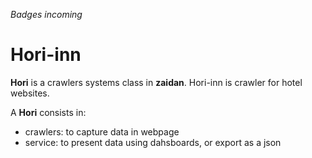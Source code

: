 *Badges incoming*

# Hori-inn
**Hori** is a crawlers systems class in **zaidan**. Hori-inn is crawler for hotel websites.

A **Hori** consists in:
* crawlers: to capture data in webpage
* service: to present data using dahsboards, or export as a json

